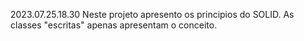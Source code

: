 2023.07.25.18.30
Neste projeto apresento os principios do SOLID.
As classes "escritas" apenas apresentam o conceito.

